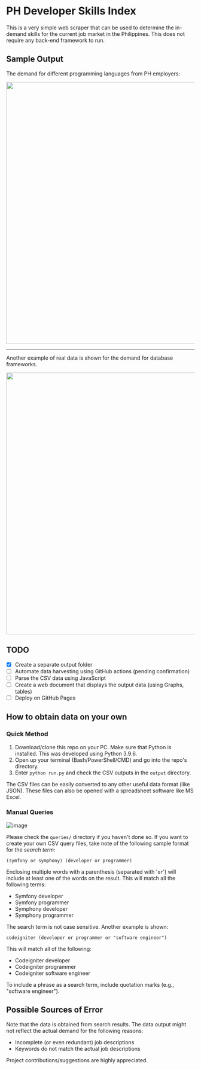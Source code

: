 # PH Developer Skills Index

This is a very simple web scraper that can be used to determine the in-demand 
skills for the current job market in the Philippines. This does not require any back-end framework to run.

## Sample Output

The demand for different programming languages from PH employers:

<img src='https://user-images.githubusercontent.com/76241888/132360549-f6cbee91-799f-497b-94d7-cbab373b2298.png' width='700px'>

---

Another example of real data is shown for the demand for database frameworks.

<img src='https://user-images.githubusercontent.com/76241888/132358961-83ab05ec-eac9-4dd6-b1af-c6cdb5364bb4.png' width='700px'>

## TODO
- [x] Create a separate output folder
- [ ] Automate data harvesting using GitHub actions (pending confirmation)
- [ ] Parse the CSV data using JavaScript
- [ ] Create a web document that displays the output data (using Graphs, tables)
- [ ] Deploy on GitHub Pages

## How to obtain data on your own
### Quick Method
1. Download/clone this repo on your PC. Make sure that Python is installed. This was developed using Python 3.9.6.
2. Open up your terminal (Bash/PowerShell/CMD) and go into the repo's directory.
3. Enter `python run.py` and check the CSV outputs in the `output` directory.

The CSV files can be easily converted to any other useful data format (like JSON).
These files can also be opened with a spreadsheet software like MS Excel.

### Manual Queries

![image](https://user-images.githubusercontent.com/76241888/133780613-0eb91835-66d6-4323-9afd-bc393a244235.png)

Please check  the `queries/` directory if you haven't done so. If you want to create your own CSV query files, take note of the following sample format for the *search term*:

```
(symfony or symphony) (developer or programmer)
```

Enclosing multiple words with a parenthesis (separated with '`or`') will include at least one of the words on the result. This will match all the following terms:

- Symfony developer
- Symfony programmer
- Symphony developer
- Symphony programmer

The search term is not case sensitive. Another example is shown:

```
codeigniter (developer or programmer or "software engineer")
```

This will match all of the following:

- Codeigniter developer
- Codeigniter programmer
- Codeigniter software engineer

To include a phrase as a search term, include quotation marks (e.g., "software engineer").

## Possible Sources of Error
Note that the data is obtained from search results.
The data output might not reflect the actual demand for the following reasons:
- Incomplete (or even redundant) job descriptions
- Keywords do not match the actual job descriptions

Project contributions/suggestions are highly appreciated.
